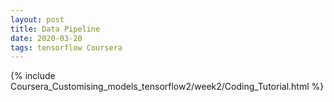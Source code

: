 ```yaml
---
layout: post
title: Data Pipeline
date: 2020-03-20 
tags: tensorflow Coursera
---
```

{% include Coursera_Customising_models_tensorflow2/week2/Coding_Tutorial.html %}

